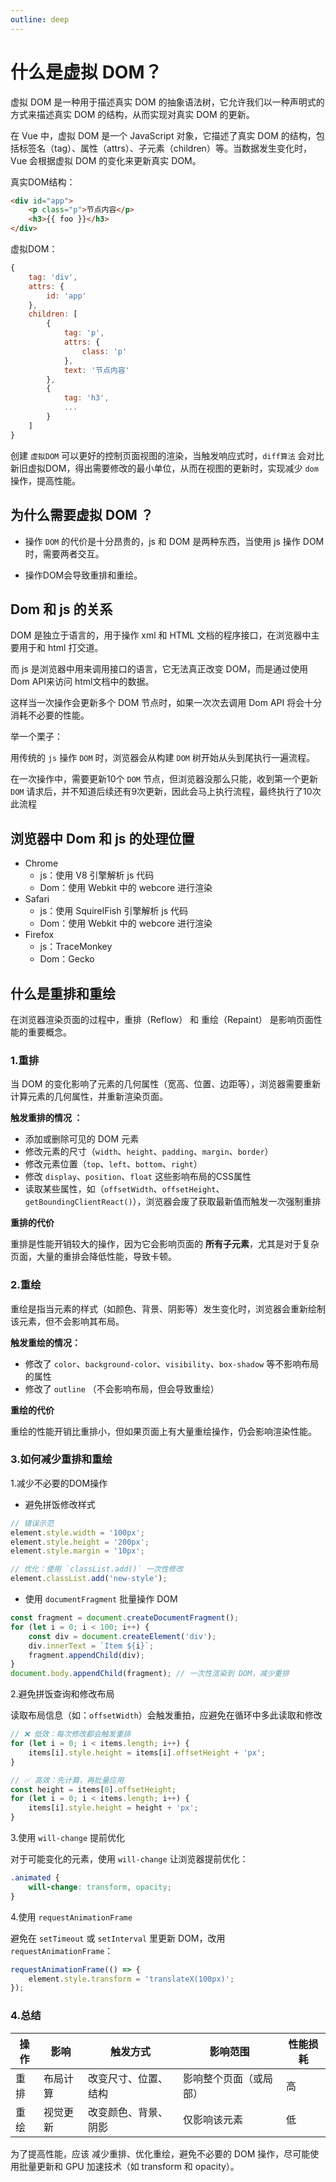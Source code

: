 ```yaml
---
outline: deep
---
```


# 什么是虚拟 DOM？

虚拟 DOM 是一种用于描述真实 DOM 的抽象语法树，它允许我们以一种声明式的方式来描述真实 DOM 的结构，从而实现对真实 DOM 的更新。

在 Vue 中，虚拟 DOM 是一个 JavaScript 对象，它描述了真实 DOM 的结构，包括标签名（tag）、属性（attrs）、子元素（children）等。当数据发生变化时，Vue 会根据虚拟 DOM 的变化来更新真实 DOM。

真实DOM结构：

```html
<div id="app">
    <p class="p">节点内容</p>
    <h3>{{ foo }}</h3>
</div>
```

虚拟DOM：
```javascript
{
    tag: 'div',
    attrs: {
        id: 'app'
    },
    children: [
        {
            tag: 'p',
            attrs: {
                class: 'p'
            },
            text: '节点内容'
        },
        {
            tag: 'h3',
            ...
        }
    ]
}
```

创建 `虚拟DOM` 可以更好的控制页面视图的渲染，当触发响应式时，`diff算法` 会对比新旧虚拟DOM，得出需要修改的最小单位，从而在视图的更新时，实现减少 `dom` 操作，提高性能。

## 为什么需要虚拟 DOM ？

- 操作 `DOM` 的代价是十分昂贵的，js 和 DOM 是两种东西，当使用 js 操作 DOM 时，需要两者交互。

- 操作DOM会导致重排和重绘。

## Dom 和 js 的关系

DOM 是独立于语言的，用于操作 xml 和 HTML 文档的程序接口，在浏览器中主要用于和 html 打交道。

而 js 是浏览器中用来调用接口的语言，它无法真正改变 DOM，而是通过使用 Dom API来访问 html文档中的数据。

这样当一次操作会更新多个 DOM 节点时，如果一次次去调用 Dom API 将会十分消耗不必要的性能。

举一个栗子：

用传统的 `js` 操作 `DOM` 时，浏览器会从构建 `DOM` 树开始从头到尾执行一遍流程。

在一次操作中，需要更新10个 `DOM` 节点，但浏览器没那么只能，收到第一个更新 `DOM` 请求后，并不知道后续还有9次更新，因此会马上执行流程，最终执行了10次此流程

## 浏览器中 Dom 和 js 的处理位置

- Chrome
  - js：使用 V8 引擎解析 js 代码
  - Dom：使用 Webkit 中的 webcore 进行渲染
- Safari
  - js：使用 SquirelFish 引擎解析 js 代码
  - Dom：使用 Webkit 中的 webcore 进行渲染
- Firefox
  - js：TraceMonkey
  - Dom：Gecko

## 什么是重排和重绘

在浏览器渲染页面的过程中，重排（Reflow） 和 重绘（Repaint） 是影响页面性能的重要概念。

### 1.重排

当 DOM 的变化影响了元素的几何属性（宽高、位置、边距等），浏览器需要重新计算元素的几何属性，并重新渲染页面。

**触发重排的情况 ：**

- 添加或删除可见的 DOM 元素
- 修改元素的尺寸（`width`、`height`、`padding`、`margin`、`border`）
- 修改元素位置（`top`、`left`、`bottom`、`right`）
- 修改 `display`、`position`、`float` 这些影响布局的CSS属性
- 读取某些属性，如（`offsetWidth`、`offsetHeight`、`getBoundingClientReact()`），浏览器会废了获取最新值而触发一次强制重排

**重排的代价**

重排是性能开销较大的操作，因为它会影响页面的 **所有子元素**，尤其是对于复杂页面，大量的重排会降低性能，导致卡顿。

### 2.重绘

重绘是指当元素的样式（如颜色、背景、阴影等）发生变化时，浏览器会重新绘制该元素，但不会影响其布局。

**触发重绘的情况：**

- 修改了 `color`、`background-color`、`visibility`、`box-shadow` 等不影响布局的属性
- 修改了 `outline` （不会影响布局，但会导致重绘）

**重绘的代价**

重绘的性能开销比重排小，但如果页面上有大量重绘操作，仍会影响渲染性能。
  
### 3.如何减少重排和重绘

1.减少不必要的DOM操作

- 避免拼饭修改样式

```js
// 错误示范
element.style.width = '100px';
element.style.height = '200px';
element.style.margin = '10px';

// 优化：使用 `classList.add()` 一次性修改
element.classList.add('new-style');
```

- 使用 `documentFragment` 批量操作 DOM

```js
const fragment = document.createDocumentFragment();
for (let i = 0; i < 100; i++) {
    const div = document.createElement('div');
    div.innerText = `Item ${i}`;
    fragment.appendChild(div);
}
document.body.appendChild(fragment); // 一次性渲染到 DOM，减少重排
```

2.避免拼饭查询和修改布局

读取布局信息（如：`offsetWidth`）会触发重拍，应避免在循环中多此读取和修改

```js
// ❌ 低效：每次修改都会触发重排
for (let i = 0; i < items.length; i++) {
    items[i].style.height = items[i].offsetHeight + 'px';
}

// ✅ 高效：先计算，再批量应用
const height = items[0].offsetHeight;
for (let i = 0; i < items.length; i++) {
    items[i].style.height = height + 'px';
}
```

3.使用 `will-change` 提前优化

对于可能变化的元素，使用 `will-change` 让浏览器提前优化：

```css
.animated {
    will-change: transform, opacity;
}
```

4.使用 `requestAnimationFrame`

避免在 `setTimeout` 或 `setInterval` 里更新 DOM，改用 `requestAnimationFrame`：

```js
requestAnimationFrame(() => {
    element.style.transform = 'translateX(100px)';
});
```

### 4.总结

| 操作 | 影响 | 触发方式 | 影响范围 | 性能损耗 |
| - | - | - | - | - |
| 重排 | 布局计算 | 改变尺寸、位置、结构 | 影响整个页面（或局部） | 高 |
| 重绘 | 视觉更新 | 改变颜色、背景、阴影 | 仅影响该元素 | 低 |

为了提高性能，应该 减少重排、优化重绘，避免不必要的 DOM 操作，尽可能使用批量更新和 GPU 加速技术（如 transform 和 opacity）。